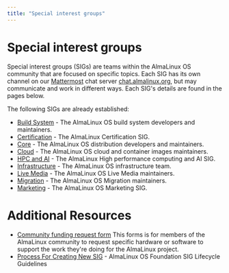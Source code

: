 ```yaml
---
title: "Special interest groups"
---
```


# Special interest groups

Special interest groups (SIGs) are teams within the AlmaLinux OS community that are focused on specific topics. Each SIG has its own channel on our [Mattermost](https://mattermost.com/) chat server [chat.almalinux.org](https://chat.almalinux.org/), but may communicate and work in different ways. Each SIG's details are found in the pages below.

The following SIGs are already established:

- [Build System](/sigs/Build-System) - The AlmaLinux OS build system developers and maintainers.
- [Certification](/sigs/Certification) - The AlmaLinux Certification SIG.
- [Core](/sigs/Core) - The AlmaLinux OS distribution developers and maintainers.
- [Cloud](/sigs/Cloud) - The AlmaLinux OS cloud and container images maintainers.
- [HPC and AI](/sigs/HPCandAI) - The AlmaLinux High performance computing and AI SIG.
- [Infrastructure](/sigs/Infrastructure) - The AlmaLinux OS infrastructure team.
- [Live Media](/sigs/LiveMedia) - The AlmaLinux OS Live Media maintainers.
- [Migration](/sigs/Migration) - The AlmaLinux OS Migration maintainers.
- [Marketing](/sigs/Marketing) - The AlmaLinux OS Marketing SIG.

# Additional Resources

- [Community funding request form](https://forms.gle/tpoJUKPLGy3tY3DH9)
  This forms is for members of the AlmaLinux community to request specific hardware or software to support the work they're doing for the AlmaLinux project.
- [Process For Creating New SIG](/sigs/ProcessForCreatingNewSIG) - AlmaLinux OS Foundation SIG Lifecycle Guidelines
